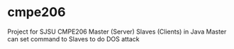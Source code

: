 # cmpe206
Project for SJSU CMPE206
Master (Server) Slaves (Clients) in Java
Master can set command to Slaves to do DOS attack
